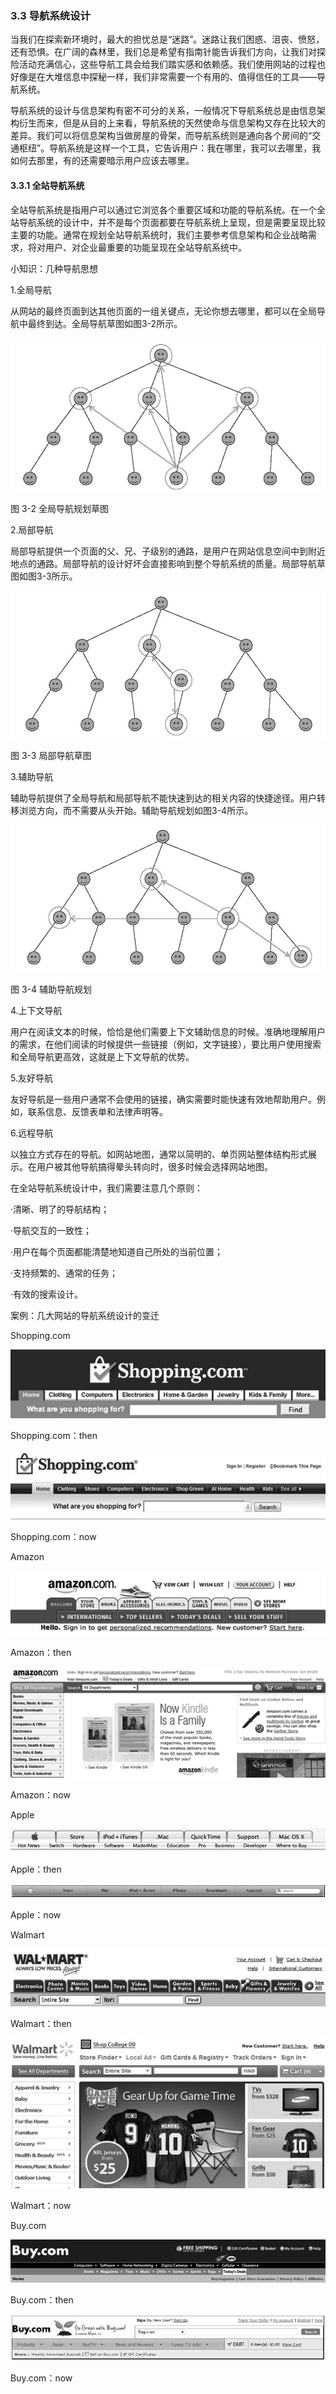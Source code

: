 ### 3.3 导航系统设计

当我们在探索新环境时，最大的担忧总是“迷路”。迷路让我们困惑、沮丧、愤怒，还有恐惧。在广阔的森林里，我们总是希望有指南针能告诉我们方向，让我们对探险活动充满信心，这些导航工具会给我们踏实感和依赖感。我们使用网站的过程也好像是在大堆信息中探秘一样，我们非常需要一个有用的、值得信任的工具——导航系统。

导航系统的设计与信息架构有密不可分的关系，一般情况下导航系统总是由信息架构衍生而来，但是从目的上来看，导航系统的天然使命与信息架构又存在比较大的差异。我们可以将信息架构当做房屋的骨架，而导航系统则是通向各个房间的“交通枢纽”。导航系统是这样一个工具，它告诉用户：我在哪里，我可以去哪里，我如何去那里，有的还需要暗示用户应该去哪里。

#### 3.3.1 全站导航系统

全站导航系统是指用户可以通过它浏览各个重要区域和功能的导航系统。在一个全站导航系统的设计中，并不是每个页面都要在导航系统上呈现，但是需要呈现比较主要的功能。通常在规划全站导航系统时，我们主要参考信息架构和企业战略需求，将对用户、对企业最重要的功能呈现在全站导航系统中。

小知识：几种导航思想

1.全局导航

从网站的最终页面到达其他页面的一组关键点，无论你想去哪里，都可以在全局导航中最终到达。全局导航草图如图3-2所示。

![](images/image01311.jpeg)

图 3-2 全局导航规划草图 

2.局部导航

局部导航提供一个页面的父、兄、子级别的通路，是用户在网站信息空间中到附近地点的通路。局部导航的设计好坏会直接影响到整个导航系统的质量。局部导航草图如图3-3所示。

![](images/image01312.jpeg)

图 3-3 局部导航草图 

3.辅助导航

辅助导航提供了全局导航和局部导航不能快速到达的相关内容的快捷途径。用户转移浏览方向，而不需要从头开始。辅助导航规划如图3-4所示。

![](images/image01313.jpeg)

图 3-4 辅助导航规划 

4.上下文导航

用户在阅读文本的时候，恰恰是他们需要上下文辅助信息的时候。准确地理解用户的需求，在他们阅读的时候提供一些链接（例如，文字链接），要比用户使用搜索和全局导航更高效，这就是上下文导航的优势。

5.友好导航

友好导航是一些用户通常不会使用的链接，确实需要时能快速有效地帮助用户。例如，联系信息、反馈表单和法律声明等。

6.远程导航

以独立方式存在的导航。如网站地图，通常以简明的、单页网站整体结构形式展示。在用户被其他导航搞得晕头转向时，很多时候会选择网站地图。

在全站导航系统设计中，我们需要注意几个原则：

·清晰、明了的导航结构；

·导航交互的一致性；

·用户在每个页面都能清楚地知道自己所处的当前位置；

·支持频繁的、通常的任务；

·有效的搜索设计。

案例：几大网站的导航系统设计的变迁

Shopping.com

![](images/image01314.jpeg)

Shopping.com：then 

![](images/image01315.jpeg)

Shopping.com：now 

Amazon

![](images/image01316.jpeg)

Amazon：then

![](images/image01317.jpeg)

Amazon：now

Apple

![](images/image01318.jpeg)

Apple：then 

![](images/image01319.jpeg)

Apple：now 

Walmart

![](images/image01320.jpeg)

Walmart：then 

![](images/image01321.jpeg)

Walmart：now 

Buy.com

![](images/image01322.jpeg)

Buy.com：then 

![](images/image01323.jpeg)

Buy.com：now 
